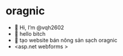 # oragnic
- 👋 Hi, I’m @vqh2602
- 👀 hello bitch
- 🌱 tạo website bán nông sản sạch oragnic
- <asp.net webforms >
